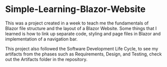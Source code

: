 # Simple-Learning-Blazor-Website

This was a project created in a week to teach me the fundamentals of Blazor file structure and the layout of a Blazor Website. Some things that I learned is how to link up separate code, styling and page files in Blazor and implementation of a navigation bar.

This project also followed the Software Development Life Cycle, to see my artifacts from the phases such as Requirements, Design, and Testing, check out the Artifacts folder in the repository.
